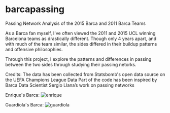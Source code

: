 # barcapassing
Passing Network Analysis of the 2015 Barca and 2011 Barca Teams

As a Barca fan myself, I've often viewed the 2011 and 2015 UCL winning Barcelona teams as drastically different. Though only 4 years apart, and with much of the team similar, the sides differed in their buildup patterns and offensive philosophies. 

Through this project, I explore the patterns and differences in passing between the two sides through studying their passing netorks.

Credits:
The data has been collected from Statsbomb's open data source on the UEFA Champions League Data
Part of the code has been inspired by Barca Data Scientist Sergio Llana’s work on passing networks

Enrique's Barca:
![enrique](https://github.com/adityabharath30/barcapassing/assets/84198671/db386743-8a45-4521-9154-17196215b1ce)

Guardiola's Barca:
![guardiola](https://github.com/adityabharath30/barcapassing/assets/84198671/0aa06288-2bdd-4fd5-ab74-143117540856)



